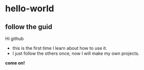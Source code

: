 # hello-world
## follow the guid

Hi github

* this is the first time I learn about how to use it.
* I just follow the others once, now I will make my own projects.

**come on!**
